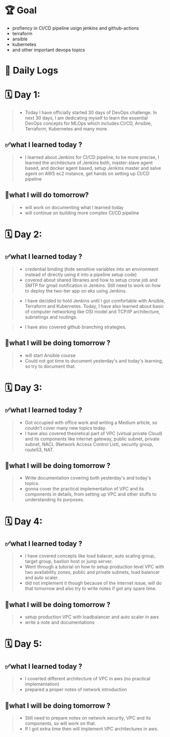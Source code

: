 # 🏆 Goal
- profiency in CI/CD pipeline usign jenkins and github-actions
- terraform
- ansible 
- kubernetes
- and other important devops topics

# ️📝 Daily Logs
# 🗓️ Day 1: 
>- Today I have officially started 30 days of DevOps challenge. In next 30 days, I am dedicating myself to learn the essential DevOps concepts for MLOps which includes CI/CD, Ansible, Terraform, Kubernetes and many more.

## ✅what I learned today ?
>- I learned about Jenkins for CI/CD pipeline, to be more precise, I learned the architecture of Jenkins both, master-slave agent based, and docker agent based, setup Jenkins master and salve agent on AWS ec2 instance, get hands on setting up CI/CD pipeline

## 🎯what I will do tomorrow?
>- will work on documenting what I learned today
>- will continue on building more complex CI/CD pipeline



# 🗓️ Day 2:
## ✅what I learned today ?

>- credential binding (hide sensitive variables into an environment instead of directly using it into a pipeline setup code)
>- covered about shared libraries and how to setup crone job and SMTP for gmail notification in Jenkins. Still need to work on how to deploy the two-tier app on eks using Jenkins.

>- I have decided to hold Jenkins until I got comfortable with Ansible, Terraform and Kubernetes. Today, I have also learned about basic of computer networking like OSI model and TCP/IP architecture, subnetings and routings.

>- I have also covered github branching strategies.

## 🎯what I will be doing tomorrow ?
>- will start Ansible course
>- Could not got time to document yesterday's and today's learning, so try to document that. 

# 🗓️ Day 3:
## ✅what I learned today ?
>- Got occupied with office work and writing a Medium article, so couldn’t cover many new topics today.
>- I have also covered theoretical part of VPC (virtual private Cloud) and its components like internet gateway, public subnet, private subnet, NACL (Network Access Control List), security group, route53, NAT.

## 🎯what I will be doing tomorrow ?
>- Write documentation covering both yesterday's and today's topics.
>- gonna cover the practical implementation of VPC and its components in details, from setting up VPC and other stuffs to understanding its purposes.

# 🗓️ Day 4:
## ✅what I learned today ?
>- I have covered concepts like load balacer, auto scaling group, target group, bastion host or jump server.
>- Went through a tutorial on how to setup production level VPC with two availability zones, public and private subnets, load balancer and auto scaler.
>- did not implement it though because of the internet issue, will do that tomorrow and also try to write notes if got any spare time.

## 🎯what I will be doing tomorrow ?
>- setup production VPC with loadbalancer and auto scaler in aws
>- write a note and documentations


# 🗓️ Day 5:
## ✅what I learned today ?
>- I coverted different architecture of VPC in aws (no practical implementation)
>- prepared a proper notes of network introduction

## 🎯what I will be doing tomorrow ?
>- Still need to prepare notes on network security, VPC and its components, so will work on that.
>- If I got extra time then will implement VPC architectures in aws.
